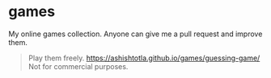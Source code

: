 # games
My online games collection. 
Anyone can give me a pull request and improve them. 
 > Play them freely. https://ashishtotla.github.io/games/guessing-game/
Not for commercial purposes.
